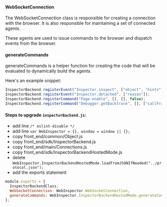 #### WebSocketConnection

The WebSocketConnection class is responsible for creating a connection
with the browser. It is also responsible for maintaining a set of connected
agents.

These agents are used to issue commands to the browser
and dispatch events from the browser.

#### generateCommands

generateCommands is a helper function for creating the code that will be evaluated to
dynamically build the agents.

Here's an example snippet:

```js
InspectorBackend.registerEvent("Inspector.inspect", ["object", "hints"]);
InspectorBackend.registerEvent("Inspector.detached", ["reason"]);
InspectorBackend.registerCommand("Page.enable", [], [], false);
InspectorBackend.registerCommand("Debugger.getBacktrace", [], ["callFrames", "asyncStackTrace"], false);
```

#### Steps to upgrade `inspectorBackend.js`:

+ add line `/* eslint-disable */`
+ add line `var WebInspector = {}, window = window || {};`
+ copy front_end\/common\/Object.js
+ copy front_end\/sdk\/InspectorBackend.js
+ copy front_end\/main\/Connections.js
+ copy front_end\/sdk\/InspectorBackendHostedMode.js
+ delete `WebInspector.InspectorBackendHostedMode.loadFromJSONIfNeeded("../protocol.json");`
+ add the exports statement

```js
module.exports = {
  InspectorBackendClass,
  WebSocketConnection: WebInspector.WebSocketConnection,
  generateCommands: WebInspector.InspectorBackendHostedMode.generateCommands
};
```
